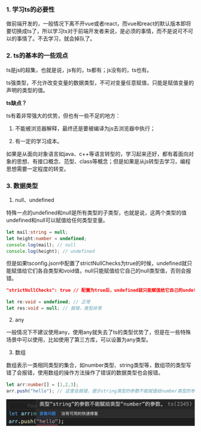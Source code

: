 ### 1. 学习ts的必要性

做前端开发的，一般情况下离不开vue或者react，而vue和react的默认版本即将要切换成ts了，所以学习ts对于前端开发者来说，是必须的事情，而不是说可不可以的事情了。不去学习，就会掉队了。

### 2. ts的基本的一些观点

ts是js的超集，也就是说，js有的，ts都有；js没有的，ts也有。

ts强类型，不允许改变变量的数据类型，不可对变量任意赋值，只能是赋值变量的声明的类型的值。

**ts缺点？**

ts有着非常强大的优势，但也有一些不足的地方：

1. 不能被浏览器解释，最终还是要被编译为js去浏览器中执行；

2. 有一定的学习成本。

如果是从面向对象语言如java、c++等语言转型的，学习起来还好，都有着面向对象的思想、有接口概念、范型、class等概念；但是如果是从js转型去学习，编程思想需要一定程度的转变。

### 3. 数据类型

1. null、undefined

特殊一点的undefined和null是所有类型的子类型，也就是说，这两个类型的值undefined和null可以赋值给任何类型变量。

```ts
let mail:string = null;
let height:number = undefined;
console.log(mail); // null
console.log(height); // undefined
```

但是如果tsconfig.json中配置了strictNullChecks为true的时候，undefined就只能赋值给它们各自类型和void值，null只能赋值给它自己的null类型值，否则会报错。

```json
"strictNullChecks": true // 配置为true后，undefined就只能赋值给它自己的undefined和void类型值，null就只能赋值给它自己的null类型值
```

```ts
let re:void = undefined; // 正常
let res:void = null; // 报错，类型异常
```

2. any

一般情况下不建议使用any，使用any就失去了ts的类型优势了，但是在一些特殊场景中可以使用，比如使用了第三方库，可以设置为any类型。

3. 数组

数组表示一类相同类型的集合，如number类型、string类型等，数组项的类型写错了会报错，使用数组的操作方法操作了错误的数据类型也会报错。

```ts
let arr:number[] = [1,2,3];
arr.push("hello"); // 这里会报错，提示string类型的参数不能赋值给number类型的参数
```

![数组类型需要类型统一，不能出现与定义类型不一致的数组项](./images/i22.png)